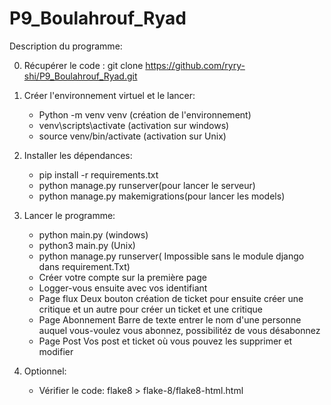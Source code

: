 # P9_Boulahrouf_Ryad

Description du programme:

0. Récupérer le code :
    git clone https://github.com/ryry-shi/P9_Boulahrouf_Ryad.git
    
1. Créer l'environnement virtuel et le lancer:
        
    - Python -m venv venv       (création de l'environnement)
    - venv\scripts\activate     (activation sur windows)
    - source venv/bin/activate (activation sur Unix)
    
2. Installer les dépendances:
    - pip install -r requirements.txt
    - python manage.py runserver(pour lancer le serveur)
    - python manage.py makemigrations(pour lancer les models)

3. Lancer le programme:
    - python main.py (windows)
    - python3 main.py (Unix)
    - python manage.py runserver( Impossible sans le module django dans requirement.Txt)
    - Créer votre compte sur la première page
    - Logger-vous ensuite avec vos identifiant
    - Page flux Deux bouton création de ticket pour ensuite créer une critique et un autre pour créer un ticket et une critique
    - Page Abonnement Barre de texte entrer le nom d'une personne auquel vous-voulez vous abonnez, possibilitéz de vous désabonnez
    - Page Post Vos post et ticket où vous pouvez les supprimer et modifier 
    

4. Optionnel:
    - Vérifier le code:
        flake8 > flake-8/flake8-html.html
